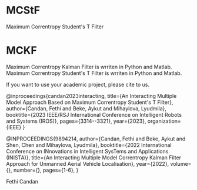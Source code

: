 # MCStF
Maximum Correntropy Student's T Filter

# MCKF
Maximum Correntropy Kalman Filter is wrriten in Python and Matlab.
Maximum Correntropy Student's T Filter is wrriten in Python and Matlab.

If you want to use your academic project, please cite to us.


@inproceedings{candan2023interacting,
  title={An Interacting Multiple Model Approach Based on Maximum Correntropy Student's T Filter},
  author={Candan, Fethi and Beke, Aykut and Mihaylova, Lyudmila},
  booktitle={2023 IEEE/RSJ International Conference on Intelligent Robots and Systems (IROS)},
  pages={3314--3321},
  year={2023},
  organization={IEEE}
}


@INPROCEEDINGS{9894214,
  author={Candan, Fethi and Beke, Aykut and Shen, Chen and Mihaylova, Lyudmila},
  booktitle={2022 International Conference on INnovations in Intelligent SysTems and Applications (INISTA)}, 
  title={An Interacting Multiple Model Correntropy Kalman Filter Approach for Unmanned Aerial Vehicle Localisation}, 
  year={2022},
  volume={},
  number={},
  pages={1-6},
 }


Fethi Candan
